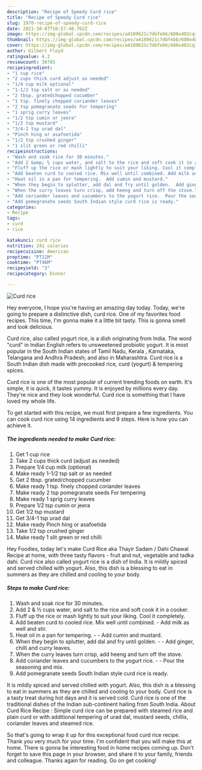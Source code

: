 ```yaml
---
description: "Recipe of Speedy Curd rice"
title: "Recipe of Speedy Curd rice"
slug: 1970-recipe-of-speedy-curd-rice
date: 2021-10-07T16:57:48.762Z
image: https://img-global.cpcdn.com/recipes/a4189621c7dbfebb/680x482cq70/curd-rice-recipe-main-photo.jpg
thumbnail: https://img-global.cpcdn.com/recipes/a4189621c7dbfebb/680x482cq70/curd-rice-recipe-main-photo.jpg
cover: https://img-global.cpcdn.com/recipes/a4189621c7dbfebb/680x482cq70/curd-rice-recipe-main-photo.jpg
author: Gilbert Floyd
ratingvalue: 4.2
reviewcount: 30785
recipeingredient:
- "1 cup rice"
- "2 cups thick curd adjust as needed"
- "1/4 cup milk optional"
- "1-1/2 tsp salt or as needed"
- "2 tbsp. gratedchopped cucumber"
- "1 tsp. finely chopped coriander leaves"
- "2 tsp pomegranate seeds For tempering"
- "1 sprig curry leaves"
- "1/2 tsp cumin or jeera"
- "1/2 tsp mustard"
- "3/4-1 tsp urad dal"
- "Pinch hing or asafoetida"
- "1/2 tsp crushed ginger"
- "1 slit green or red chilli"
recipeinstructions:
- "Wash and soak rice for 30 minutes."
- "Add 2 &amp; ½ cups water, and salt to the rice and soft cook it in a cooker."
- "Fluff up the rice or mash lightly to suit your liking. Cool it completely."
- "Add beaten curd to cooled rice. Mix well until combined. Add milk as well and stir."
- "Heat oil in a pan for tempering.  Add cumin and mustard."
- "When they begin to splutter, add dal and fry until golden.  Add ginger, chilli and curry leaves."
- "When the curry leaves turn crisp, add heeng and turn off the stove."
- "Add coriander leaves and cucumbers to the yogurt rice.  Pour the seasoning and mix."
- "Add pomegranate seeds South Indian style curd rice is ready."
categories:
- Recipe
tags:
- curd
- rice

katakunci: curd rice 
nutrition: 241 calories
recipecuisine: American
preptime: "PT11M"
cooktime: "PT46M"
recipeyield: "3"
recipecategory: Dinner

---
```



![Curd rice](https://img-global.cpcdn.com/recipes/a4189621c7dbfebb/680x482cq70/curd-rice-recipe-main-photo.jpg)

Hey everyone, I hope you're having an amazing day today. Today, we're going to prepare a distinctive dish, curd rice. One of my favorites food recipes. This time, I'm gonna make it a little bit tasty. This is gonna smell and look delicious.

Curd rice, also called yogurt rice, is a dish originating from India. The word "curd" in Indian English refers to unsweetened probiotic yogurt. It is most popular in the South Indian states of Tamil Nadu, Kerala , Karnataka, Telangana and Andhra Pradesh; and also in Maharashtra. Curd rice is a South Indian dish made with precooked rice, curd (yogurt) &amp; tempering spices.

Curd rice is one of the most popular of current trending foods on earth. It's simple, it is quick, it tastes yummy. It is enjoyed by millions every day. They're nice and they look wonderful. Curd rice is something that I have loved my whole life.


To get started with this recipe, we must first prepare a few ingredients. You can cook curd rice using 14 ingredients and 9 steps. Here is how you can achieve it.

<!--inarticleads1-->

##### The ingredients needed to make Curd rice:

1. Get 1 cup rice
1. Take 2 cups thick curd (adjust as needed)
1. Prepare 1/4 cup milk (optional)
1. Make ready 1-1/2 tsp salt or as needed
1. Get 2 tbsp. grated/chopped cucumber
1. Make ready 1 tsp. finely chopped coriander leaves
1. Make ready 2 tsp pomegranate seeds For tempering
1. Make ready 1 sprig curry leaves
1. Prepare 1/2 tsp cumin or jeera
1. Get 1/2 tsp mustard
1. Get 3/4-1 tsp urad dal
1. Make ready Pinch hing or asafoetida
1. Take 1/2 tsp crushed ginger
1. Make ready 1 slit green or red chilli


Hey Foodies, today let&#39;s make Curd Rice aka Thayir Sadam / Dahi Chawal Recipe at home, with three tasty flavors - fruit and nut, vegetable and tadka dahi. Curd rice also called yogurt rice is a dish of India. It is mildly spiced and served chilled with yogurt. Also, this dish is a blessing to eat in summers as they are chilled and cooling to your body. 

<!--inarticleads2-->

##### Steps to make Curd rice:

1. Wash and soak rice for 30 minutes.
1. Add 2 &amp; ½ cups water, and salt to the rice and soft cook it in a cooker.
1. Fluff up the rice or mash lightly to suit your liking. Cool it completely.
1. Add beaten curd to cooled rice. Mix well until combined. - Add milk as well and stir.
1. Heat oil in a pan for tempering. -  - Add cumin and mustard.
1. When they begin to splutter, add dal and fry until golden. -  - Add ginger, chilli and curry leaves.
1. When the curry leaves turn crisp, add heeng and turn off the stove.
1. Add coriander leaves and cucumbers to the yogurt rice. -  - Pour the seasoning and mix.
1. Add pomegranate seeds South Indian style curd rice is ready.


It is mildly spiced and served chilled with yogurt. Also, this dish is a blessing to eat in summers as they are chilled and cooling to your body. Curd rice is a tasty treat during hot days and it is served cold. Curd rice is one of the traditional dishes of the Indian sub-continent hailing from South India. About Curd Rice Recipe : Simple curd rice can be prepared with steamed rice and plain curd or with additional tempering of urad dal, mustard seeds, chillis, coriander leaves and steamed rice. 

So that's going to wrap it up for this exceptional food curd rice recipe. Thank you very much for your time. I'm confident that you will make this at home. There is gonna be interesting food in home recipes coming up. Don't forget to save this page in your browser, and share it to your family, friends and colleague. Thanks again for reading. Go on get cooking!
